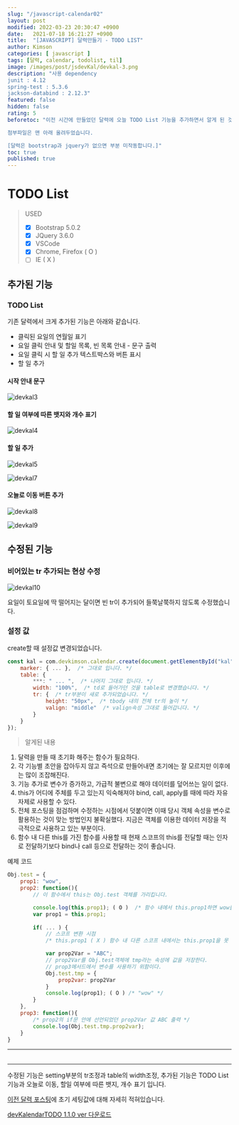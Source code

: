 ```yaml
---
slug: "/javascript-calendar02"
layout: post
modified: 2022-03-23 20:30:47 +0900
date:   2021-07-18 16:21:27 +0900
title:  "[JAVASCRIPT] 달력만들기 - TODO LIST"
author: Kimson
categories: [ javascript ]
tags: [달력, calendar, todolist, til]
image: /images/post/jsdevKal/devkal-3.png
description: "사용 dependency
junit : 4.12
spring-test : 5.3.6
jackson-databind : 2.12.3"
featured: false
hidden: false
rating: 5
beforetoc: "이전 시간에 만들었던 달력에 오늘 TODO List 기능을 추가하면서 알게 된 것들과 수정된 부분을 정리하고자 포스팅합니다.

첨부파일은 맨 아래 올려두었습니다.

[달력은 bootstrap과 jquery가 없으면 부분 미작동합니다.]"
toc: true
published: true
---
```


# TODO List

> USED
> 
> - [x] Bootstrap 5.0.2
> - [x] JQuery 3.6.0
> - [x] VSCode
> - [x] Chrome, Firefox ( O )
> - [ ] IE ( X )

## 추가된 기능

### TODO List

기존 달력에서 크게 추가된 기능은 아래와 같습니다.

- 클릭된 요일의 연월일 표기
- 요일 클릭 안내 및 할일 목록, 빈 목록 안내 - 문구 출력
- 요일 클릭 시 할 일 추가 텍스트박스와 버튼 표시
- 할 일 추가

#### 시작 안내 문구

![devkal3](/images/post/jsdevKal/devkal-3.png)

#### 할 일 여부에 따른 뱃지와 개수 표기

![devkal4](/images/post/jsdevKal/devkal-4.png)

#### 할 일 추가

![devkal5](/images/post/jsdevKal/devkal-5.png)

![devkal7](/images/post/jsdevKal/devkal-7.png)


#### 오늘로 이동 버튼 추가

![devkal8](/images/post/jsdevKal/devkal-8.png)

![devkal9](/images/post/jsdevKal/devkal-9.png)

## 수정된 기능

### 비어있는 tr 추가되는 현상 수정

![devkal10](/images/post/jsdevKal/devkal-10.png)

요일이 토요일에 딱 떨어지는 달이면 빈 tr이 추가되어 들쭉날쭉하지 않도록 수정했습니다.

### 설정 값

create할 때 설정값 변경되었습니다.

```javascript
const kal = com.devkimson.calendar.create(document.getElementById("kal"||"kal", {
    marker: { ... },  /* 그대로 입니다. */
    table: {
        ***: " ... ",  /* 나머지 그대로 입니다. */
        width: "100%",  /* td로 들어가던 것을 table로 변경했습니다. */
        tr: {  /* tr부분이 새로 추가되었습니다. */
            height: "50px",  /* tbody 내의 전체 tr의 높이 */
            valign: "middle"  /* valign속성 그대로 들어갑니다. */
        }
    }
});
```

>알게된 내용

1. 달력을 만들 때 초기화 해주는 함수가 필요하다.
2. 각 기능별 초안을 잡아두지 않고 즉석으로 만들어내면 초기에는 잘 모르지만 이후에는 많이 조잡해진다.
3. 기능 추가로 변수가 증가하고, 가급적 불변으로 해야 데이터를 덮어쓰는 일이 없다.
4. this가 어디에 주체를 두고 있는지 익숙해져야 bind, call, apply를 때에 따라 자유자제로 사용할 수 있다.
5. 전체 포스팅을 점검하며 수정하는 시점에서 덧붙이면 이때 당시 객체 속성을 변수로 활용하는 것이 맞는 방법인지 불확실했다. 지금은 객체를 이용한 데이터 저장을 적극적으로 사용하고 있는 부분이다.
6. 함수 내 다른 this를 가진 함수를 사용할 때 현재 스코프의 this를 전달할 때는 인자로 전달하기보다 bind나 call 등으로 전달하는 것이 좋습니다.

예제 코드
```javascript
Obj.test = {
    prop1: "wow",
    prop2: function(){
        // 이 함수에서 this는 Obj.test 객체를 가리킵니다.

        console.log(this.prop1); ( O )  /* 함수 내에서 this.prop1하면 wow를 가져옴 */
        var prop1 = this.prop1;
        
        if( ... ) {
            // 스코프 변환 시점
            /* this.prop1 ( X ) 함수 내 다른 스코프 내에서는 this.prop1을 못 가져옴 */

            var prop2Var = "ABC";
            // prop2Var를 Obj.test객체에 tmp라는 속성에 값을 저장한다.
            // prop3메서드에서 변수를 사용하기 위함이다.
            Obj.test.tmp = {
                prop2var: prop2Var
            }
            console.log(prop1); ( O ) /* "wow" */
        }
    },
    prop3: function(){
        /* prop2의 if문 안에 선언되었던 prop2Var 값 ABC 출력 */
        console.log(Obj.test.tmp.prop2var);
    }
}
```

-----

<div>
    <table id="kal" class="table text-center table-hover"></table>
</div>
<script src="/lib/devkalendar.js"></script>

-----

수정된 기능은 setting부분의 tr조정과 table의 width조정, 추가된 기능은 TODO List 기능과 오늘로 이동, 할일 여부에 따른 뱃지, 개수 표기 입니다.

[이전 달력 포스팅](/javascript-calendar/)에 초기 세팅값에 대해 자세히 적혀있습니다.

<a href="/download/devkalendarTODO.zip" download>devKalendarTODO 1.1.0 ver 다운로드</a>